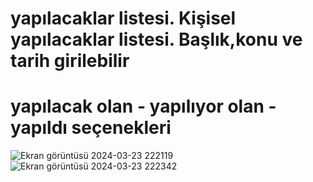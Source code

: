 <h1>yapılacaklar listesi. Kişisel yapılacaklar listesi. Başlık,konu ve tarih girilebilir</h1>
<h1>yapılacak olan - yapılıyor olan - yapıldı seçenekleri</h1>

![Ekran görüntüsü 2024-03-23 222119](https://github.com/arazumut/todolist/assets/150933483/4b82bf6a-feac-422a-b79d-876166825de2)
![Ekran görüntüsü 2024-03-23 222342](https://github.com/arazumut/todolist/assets/150933483/62be32b0-3415-4626-9ade-30744b8b821f)
